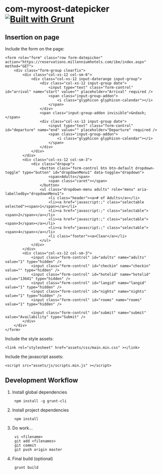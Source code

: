 com-myroost-datepicker [![Built with Grunt](https://cdn.gruntjs.com/builtwith.png)](http://gruntjs.com/)
======================

## Insertion on page

Include the form on the page:

	<form role="form" class="row form-datepicker" action="https://reservations.millenniumhotels.com/ibe/index.aspx" method="GET">
		<div class="form-group clearfix">
			<div class="col-xs-12 col-sm-6">
				<div class="col-xs-12 input-daterange input-group">
					<div class="col-xs-12 input-group date">
						<input type="text" class="form-control" id="arrival" name="start" value="" placeholder="Arrival" required />
						<span class="input-group-addon">
							<i class="glyphicon glyphicon-calendar"></i>
						</span>
					</div>
					<span class="input-group-addon invisible">&ndash;</span>
					<div class="col-xs-12 input-group date">
						<input type="text" class="form-control" id="departure" name="end" value="" placeholder="Departure" required />
						<span class="input-group-addon">
							<i class="glyphicon glyphicon-calendar"></i>
						</span>
					</div>
				</div>
			</div>
			<div class="col-xs-12 col-sm-3">
				<div class="dropup">
					<button class="form-control btn btn-default dropdown-toggle" type="button" id="dropdownMenu1" data-toggle="dropdown">
						<span>Adults</span>
						<span class="caret"></span>
					</button>
					<ul class="dropdown-menu adults" role="menu" aria-labelledby="dropdownMenu1">
						<li class="header"><a># of Adults</a></li>
						<li><a href="javascript:;" class="selectable selected"><span>1</span></a></li>
						<li><a href="javascript:;" class="selectable"><span>2</span></a></li>
						<li><a href="javascript:;" class="selectable"><span>3</span></a></li>
						<li><a href="javascript:;" class="selectable"><span>4</span></a></li>
						<li class="footer"><a>Clear</a></li>
					</ul>
				</div>
			</div>
			<div class="col-xs-12 col-sm-3">
				<input class="form-control" id="adults" name="adults" value="1" type="hidden" />
				<input class="form-control" id="checkin" name="checkin" value="" type="hidden" />
				<input class="form-control" id="hotelid" name="hotelid" value="13641" type="hidden" />
				<input class="form-control" id="langid" name="langid" value="1" type="hidden" />
				<input class="form-control" id="nights" name="nights" value="1" type="hidden" />
				<input class="form-control" id="rooms" name="rooms" value="1" type="hidden" />

				<input class="form-control" id="submit" name="submit" value="Availability" type="Submit" />
			</div>
		</div>
	</form>

Include the style assets:

	<link rel="stylesheet" href="assets/css/main.min.css" ></link>

Include the javascript assets:

	<script src="assets/js/scripts.min.js" ></script>

## Development Workflow

1. Install global dependencies

		npm install -g grunt-cli

2. Install project dependencies

		npm install

3. Do work...

		vi <filename>
		git add <filenames>
		git commit
		git push origin master

4. Final build (optional)

		grunt build
